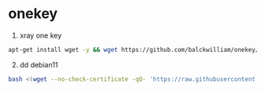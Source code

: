 # onekey
1. xray one key
```bash
apt-get install wget -y && wget https://github.com/balckwilliam/onekey/raw/main/xrayonekey.sh && bash xrayonekey.sh
```

2. dd debian11
```bash
bash <(wget --no-check-certificate -qO- 'https://raw.githubusercontent.com/MoeClub/Note/master/InstallNET.sh') -d 11 -v 64 -p "密码" -port "端口"
```
